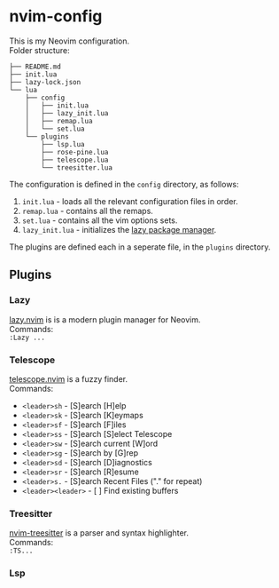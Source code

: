 # nvim-config

This is my Neovim configuration.  
Folder structure:  
```
├── README.md
├── init.lua
├── lazy-lock.json
└── lua
    ├── config
    │   ├── init.lua
    │   ├── lazy_init.lua
    │   ├── remap.lua
    │   └── set.lua
    └── plugins
        ├── lsp.lua
        ├── rose-pine.lua
        ├── telescope.lua
        └── treesitter.lua
```
  
The configuration is defined in the `config` directory, as follows:  
1. `init.lua` - loads all the relevant configuration files in order.  
2. `remap.lua` - contains all the remaps.  
3. `set.lua` - contains all the vim options sets.  
4. `lazy_init.lua` - initializes the [lazy package manager](https://github.com/folke/lazy.nvim).  
  
The plugins are defined each in a seperate file, in the `plugins` directory.  
  

## Plugins
### Lazy
[lazy.nvim](https://github.com/folke/lazy.nvim) is is a modern plugin manager for Neovim.  
Commands:  
`:Lazy ...`  
  

### Telescope
[telescope.nvim](https://github.com/nvim-telescope/telescope.nvim) is a fuzzy finder.  
Commands:  
* `<leader>sh` - [S]earch [H]elp
* `<leader>sk` - [S]earch [K]eymaps
* `<leader>sf` - [S]earch [F]iles
* `<leader>ss` - [S]earch [S]elect Telescope
* `<leader>sw` - [S]earch current [W]ord
* `<leader>sg` - [S]earch by [G]rep
* `<leader>sd` - [S]earch [D]iagnostics
* `<leader>sr` - [S]earch [R]esume
* `<leader>s.` - [S]earch Recent Files ("." for repeat)
* `<leader><leader>` - [ ] Find existing buffers
  

### Treesitter
[nvim-treesitter](https://github.com/nvim-treesitter/nvim-treesitter) is a parser and syntax highlighter.  
Commands:  
`:TS...`  

### Lsp

